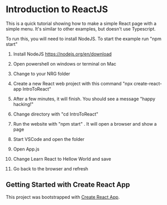 # Introduction to ReactJS

This is a quick tutorial showing how to make a simple React page with a simple menu. It's similar to other examples, but doesn't use Typescript.

To run this, you will need to install NodeJS. To start the example run "npm start"

1. Install NodeJS https://nodejs.org/en/download

2. Open powershell on windows or terminal on Mac

3. Change to your NRG folder

4. Create a new React web project with this command "npx create-react-app IntroToReact"

5. After a few minutes, it will finish. You should see a message "happy hacking!"

6. Change directory with "cd IntroToReact"

7. Run the website with "npm start" . It will open a browser and show a page

8. Start VSCode and open the folder

9. Open App.js

10. Change Learn React to Hellow World and save

11. Go back to the browser and refresh

## Getting Started with Create React App

This project was bootstrapped with [Create React App](https://github.com/facebook/create-react-app).

